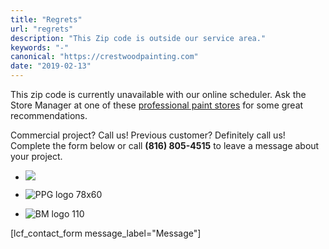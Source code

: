```yaml
---
title: "Regrets"
url: "regrets"
description: "This Zip code is outside our service area."
keywords: "-"
canonical: "https://crestwoodpainting.com"
date: "2019-02-13"
---
```


This zip code is currently unavailable with our online scheduler. Ask the Store Manager at one of these [professional paint stores](https://www.google.com/search?q=paint+stores+kansas+city) for some great recommendations.

Commercial project? Call us! Previous customer? Definitely call us! Complete the form below or call **(816) 805-4515** to leave a message about your project.

- ![](/images/SW-logo.png)
    
- ![PPG logo 78x60](/images/PPGlogo-e1551206528165.png)
    
- ![BM logo 110](/images/BenjaminMoorePaintsLogo-e1604861456953.jpg)
    

\[lcf\_contact\_form message\_label="Message"\]
